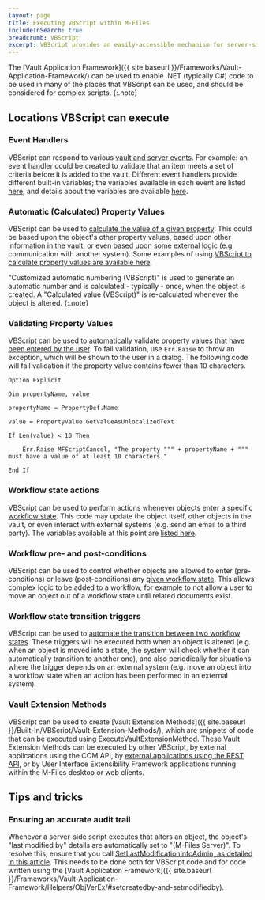 ```yaml
---
layout: page
title: Executing VBScript within M-Files
includeInSearch: true
breadcrumb: VBScript
excerpt: VBScript provides an easily-accessible mechanism for server-side code to be placed within an M-Files vault or server.  Code can react to vault events (e.g. event handlers), can execute when objects move through workflows (e.g. to enforce that an object meets some conditions before moving into a state), or even to calculate or validate values of properties on objects.
---
```


The [Vault Application Framework]({{ site.baseurl }}/Frameworks/Vault-Application-Framework/) can be used to enable .NET (typically C#) code to be used in many of the places that VBScript can be used, and should be considered for complex scripts.
{:.note}

## Locations VBScript can execute

### Event Handlers

VBScript can respond to various [vault and server events](https://www.m-files.com/user-guide/latest/eng/Event_handlers_variables.html).  For example: an event handler could be created to validate that an item meets a set of criteria before it is added to the vault.  Different event handlers provide different built-in variables; the variables available in each event are listed [here](https://www.m-files.com/user-guide/latest/eng/Event_handlers_variables.html), and details about the variables are available [here](https://www.m-files.com/user-guide/latest/eng/Variables.html).

### Automatic (Calculated) Property Values

VBScript can be used to [calculate the value of a given property](https://www.m-files.com/user-guide/latest/eng/Automatic_values.html).  This could be based upon the object's other property values, based upon other information in the vault, or even based upon some external logic (e.g. communication with another system).  Some examples of using [VBScript to calculate property values are available here](https://www.m-files.com/user-guide/latest/eng/Editing_VBScript_code.html).

"Customized automatic numbering (VBScript)" is used to generate an automatic number and is calculated - typically - once, when the object is created.  A "Calculated value (VBScript)" is re-calculated whenever the object is altered.
{:.note}

### Validating Property Values

VBScript can be used to [automatically validate property values that have been entered by the user](https://www.m-files.com/user-guide/latest/eng/Validation.html).  To fail validation, use `Err.Raise` to throw an exception, which will be shown to the user in a dialog.  The following code will fail validation if the property value contains fewer than 10 characters.

```vbscript
Option Explicit

Dim propertyName, value

propertyName = PropertyDef.Name

value = PropertyValue.GetValueAsUnlocalizedText

If Len(value) < 10 Then

    Err.Raise MFScriptCancel, "The property """ + propertyName + """ must have a value of at least 10 characters."

End If
```

### Workflow state actions

VBScript can be used to perform actions whenever objects enter a specific [workflow state](https://www.m-files.com/user-guide/latest/eng/graphical_workflows.html).  This code may update the object itself, other objects in the vault, or even interact with external systems (e.g. send an email to a third party).  The variables available at this point are [listed here](https://www.m-files.com/user-guide/latest/eng/run_script.html#run_script).

### Workflow pre- and post-conditions

VBScript can be used to control whether objects are allowed to enter (pre-conditions) or leave (post-conditions) any [given workflow state](https://www.m-files.com/user-guide/latest/eng/State_conditions.html#state_transition_conditions).  This allows complex logic to be added to a workflow, for example to not allow a user to move an object out of a workflow state until related documents exist.

### Workflow state transition triggers

VBScript can be used to [automate the transition between two workflow states](https://www.m-files.com/user-guide/latest/eng/workflow_state_transition_trigger.html#trigger).  These triggers will be executed both when an object is altered (e.g. when an object is moved into a state, the system will check whether it can automatically transition to another one), and also periodically for situations where the trigger depends on an external system (e.g. move an object into a workflow state when an action has been performed in an external system).

### Vault Extension Methods

VBScript can be used to create [Vault Extension Methods]({{ site.baseurl }}/Built-In/VBScript/Vault-Extension-Methods/), which are snippets of code that can be executed using [ExecuteVaultExtensionMethod](https://www.m-files.com/api/documentation/index.html#MFilesAPI~VaultExtensionMethodOperations~ExecuteVaultExtensionMethod.html).  These Vault Extension Methods can be executed by other VBScript, by external applications using the COM API, by [external applications using the REST API](/APIs/REST-API/Vault-Extension-Methods/), or by User Interface Extensibility Framework applications running within the M-Files desktop or web clients.

## Tips and tricks

### Ensuring an accurate audit trail

Whenever a server-side script executes that alters an object, the object's "last modified by" details are automatically set to "(M-Files Server)".  To resolve this, ensure that you call [SetLastModificationInfoAdmin, as detailed in this article](Audit-Trail-And-Scripting).  This needs to be done both for VBScript code and for code written using the [Vault Application Framework]({{ site.baseurl }}/Frameworks/Vault-Application-Framework/Helpers/ObjVerEx/#setcreatedby-and-setmodifiedby).